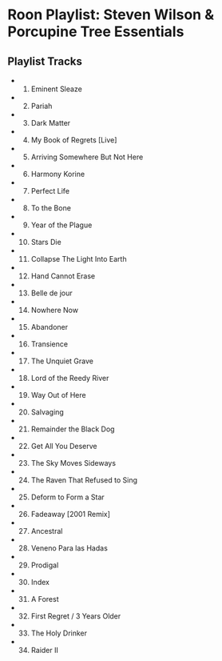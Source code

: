 # Roon Playlist: Steven Wilson & Porcupine Tree Essentials

## Playlist Tracks


- 1. Eminent Sleaze
- 2. Pariah
- 3. Dark Matter
- 4. My Book of Regrets [Live]
- 5. Arriving Somewhere But Not Here
- 6. Harmony Korine
- 7. Perfect Life
- 8. To the Bone
- 9. Year of the Plague
- 10. Stars Die
- 11. Collapse The Light Into Earth
- 12. Hand Cannot Erase
- 13. Belle de jour
- 14. Nowhere Now
- 15. Abandoner
- 16. Transience
- 17. The Unquiet Grave
- 18. Lord of the Reedy River
- 19. Way Out of Here
- 20. Salvaging
- 21. Remainder the Black Dog
- 22. Get All You Deserve
- 23. The Sky Moves Sideways
- 24. The Raven That Refused to Sing
- 25. Deform to Form a Star
- 26. Fadeaway [2001 Remix]
- 27. Ancestral
- 28. Veneno Para las Hadas
- 29. Prodigal
- 30. Index
- 31. A Forest
- 32. First Regret / 3 Years Older
- 33. The Holy Drinker
- 34. Raider II

